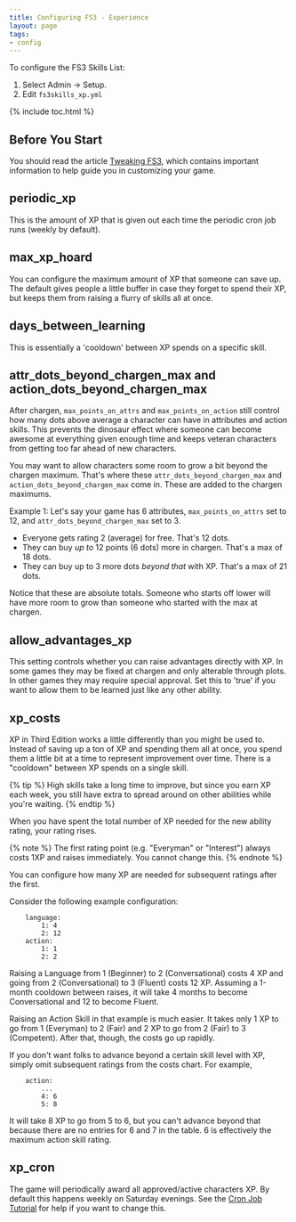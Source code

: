 ```yaml
---
title: Configuring FS3 - Experience
layout: page
tags:
- config
---
```


To configure the FS3 Skills List:

1. Select Admin -> Setup.
2. Edit `fs3skills_xp.yml`

{% include toc.html %}

## Before You Start

You should read the article [Tweaking FS3](http://aresmush.com/fs3/fs3-3/tweaking-fs3.html), which contains important information to help guide you in customizing your game.

## periodic_xp

This is the amount of XP that is given out each time the periodic cron job runs (weekly by default).

## max_xp_hoard

You can configure the maximum amount of XP that someone can save up.  The default gives people a little buffer in case they forget to spend their XP, but keeps them from raising a flurry of skills all at once.

## days_between_learning

This is essentially a 'cooldown' between XP spends on a specific skill.

## attr_dots_beyond_chargen_max and action_dots_beyond_chargen_max

After chargen, `max_points_on_attrs` and `max_points_on_action` still control how many dots above average a character can have in attributes and action skills.  This prevents the dinosaur effect where someone can become awesome at everything given enough time and keeps veteran characters from getting too far ahead of new characters.

You may want to allow characters some room to grow a bit beyond the chargen maximum.  That's where these `attr_dots_beyond_chargen_max` and `action_dots_beyond_chargen_max` come in.  These are added to the chargen maximums.

Example 1:  Let's say your game has 6 attributes, `max_points_on_attrs` set to 12, and `attr_dots_beyond_chargen_max` set to 3.

* Everyone gets rating 2 (average) for free.  That's 12 dots.
* They can buy *up to* 12 points (6 dots) more in chargen.  That's a max of 18 dots.
* They can buy up to 3 more dots *beyond that* with XP.  That's a max of 21 dots.

Notice that these are absolute totals.  Someone who starts off lower will have more room to grow than someone who started with the max at chargen.  

## allow_advantages_xp

This setting controls whether you can raise advantages directly with XP.  In some games they may be fixed at chargen and only alterable through plots.  In other games they may require special approval.  Set this to 'true' if you want to allow them to be learned just like any other ability.

## xp_costs

XP in Third Edition works a little differently than you might be used to.  Instead of saving up a ton of XP and spending them all at once, you spend them a little bit at a time to represent improvement over time.  There is a "cooldown" between XP spends on a single skill.

{% tip %} 
High skills take a long time to improve, but since you earn XP each week, you still have extra to spread around on other abilities while you're waiting.
{% endtip %}

When you have spent the total number of XP needed for the new ability rating, your rating rises.  

{% note %} 
The first rating point (e.g. "Everyman" or "Interest") always costs 1XP and raises immediately.  You cannot change this.
{% endnote %}

You can configure how many XP are needed for subsequent ratings after the first.

Consider the following example configuration: 

        language:
            1: 4
            2: 12
        action:
            1: 1
            2: 2

Raising a Language from 1 (Beginner) to 2 (Conversational) costs 4 XP and going from 2 (Conversational) to 3 (Fluent) costs 12 XP.  Assuming a 1-month cooldown between raises, it will take 4 months to become Conversational and 12 to become Fluent.

Raising an Action Skill in that example is much easier.  It takes only 1 XP to go from 1 (Everyman) to 2 (Fair) and 2 XP to go from 2 (Fair) to 3 (Competent).  After that, though, the costs go up rapidly.  

If you don't want folks to advance beyond a certain skill level with XP, simply omit subsequent ratings from the costs chart.  For example, 

        action:
            ...
            4: 6
            5: 8

It will take 8 XP to go from 5 to 6, but you can't advance beyond that because there are no entries for 6 and 7 in the table.  6 is effectively the maximum action skill rating.

## xp_cron

The game will periodically award all approved/active characters XP.  By default this happens weekly on Saturday evenings.  See the [Cron Job Tutorial](http://www.aresmush.com/tutorials/code/cron.html) for help if you want to change this.
